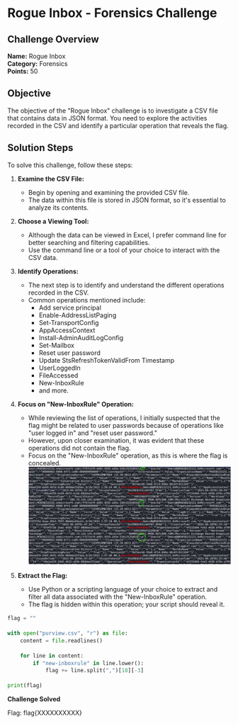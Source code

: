 # Rogue Inbox - Forensics Challenge

## Challenge Overview
**Name:** Rogue Inbox  
**Category:** Forensics  
**Points:** 50

## Objective

The objective of the "Rogue Inbox" challenge is to investigate a CSV file that contains data in JSON format. You need to explore the activities recorded in the CSV and identify a particular operation that reveals the flag.

## Solution Steps

To solve this challenge, follow these steps:

1. **Examine the CSV File:**
   - Begin by opening and examining the provided CSV file.
   - The data within this file is stored in JSON format, so it's essential to analyze its contents.

2. **Choose a Viewing Tool:**
   - Although the data can be viewed in Excel, I prefer command line for better searching and filtering capabilities.
   - Use the command line or a tool of your choice to interact with the CSV data.

3. **Identify Operations:**
   - The next step is to identify and understand the different operations recorded in the CSV.
   - Common operations mentioned include:
     - Add service principal
     - Enable-AddressListPaging
     - Set-TransportConfig
     - AppAccessContext
     - Install-AdminAuditLogConfig
     - Set-Mailbox
     - Reset user password
     - Update StsRefreshTokenValidFrom Timestamp
     - UserLoggedIn
     - FileAccessed
     - New-InboxRule
     - and more.

4. **Focus on "New-InboxRule" Operation:**
   - While reviewing the list of operations, I initially suspected that the flag might be related to user passwords because of operations like "user logged in" and "reset user password."
   - However, upon closer examination, it was evident that these operations did not contain the flag.
   - Focus on the "New-InboxRule" operation, as this is where the flag is concealed.
![Flag Hidden Within New Inbox Rule](<new inbox rule.png>)

5. **Extract the Flag:**
   - Use Python or a scripting language of your choice to extract and filter all data associated with the "New-InboxRule" operation.
   - The flag is hidden within this operation; your script should reveal it.
```python
flag = ""

with open("purview.csv", "r") as file:
	content = file.readlines() 

	for line in content:
		if "new-inboxrule" in line.lower():
			flag += line.split(",")[18][-3]

print(flag)
```

**Challenge Solved**

Flag: flag{XXXXXXXXXX}
